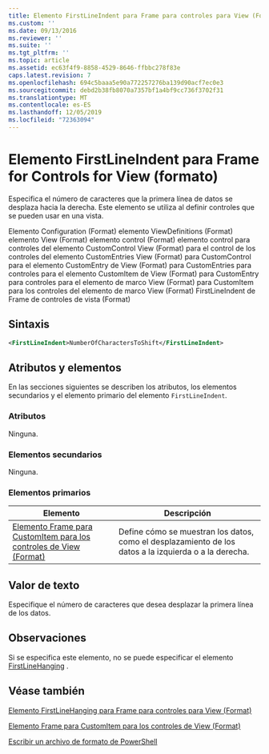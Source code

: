 ```yaml
---
title: Elemento FirstLineIndent para Frame para controles para View (Format) | Microsoft Docs
ms.custom: ''
ms.date: 09/13/2016
ms.reviewer: ''
ms.suite: ''
ms.tgt_pltfrm: ''
ms.topic: article
ms.assetid: ec63f4f9-8858-4529-8646-ffbbc278f83e
caps.latest.revision: 7
ms.openlocfilehash: 694c5baaa5e90a772257276ba139d90acf7ec0e3
ms.sourcegitcommit: debd2b38fb8070a7357bf1a4bf9cc736f3702f31
ms.translationtype: MT
ms.contentlocale: es-ES
ms.lasthandoff: 12/05/2019
ms.locfileid: "72363094"
---
```

# <a name="firstlineindent-element-for-frame-for-controls-for-view-format"></a>Elemento FirstLineIndent para Frame for Controls for View (formato)

Especifica el número de caracteres que la primera línea de datos se desplaza hacia la derecha. Este elemento se utiliza al definir controles que se pueden usar en una vista.

Elemento Configuration (Format) elemento ViewDefinitions (Format) elemento View (Format) elemento control (Format) elemento control para controles del elemento CustomControl View (Format) para el control de los controles del elemento CustomEntries View (Format) para CustomControl para el elemento CustomEntry de View (Format) para CustomEntries para controles para el elemento CustomItem de View (Format) para CustomEntry para controles para el elemento de marco View (Format) para CustomItem para los controles del elemento de marco View (Format) FirstLineIndent de Frame de controles de vista (Format)

## <a name="syntax"></a>Sintaxis

```xml
<FirstLineIndent>NumberOfCharactersToShift</FirstLineIndent>
```

## <a name="attributes-and-elements"></a>Atributos y elementos

En las secciones siguientes se describen los atributos, los elementos secundarios y el elemento primario del elemento `FirstLineIndent`.

### <a name="attributes"></a>Atributos

Ninguna.

### <a name="child-elements"></a>Elementos secundarios

Ninguna.

### <a name="parent-elements"></a>Elementos primarios

|Elemento|Descripción|
|-------------|-----------------|
|[Elemento Frame para CustomItem para los controles de View (Format)](./frame-element-for-customitem-for-controls-for-view-format.md)|Define cómo se muestran los datos, como el desplazamiento de los datos a la izquierda o a la derecha.|

## <a name="text-value"></a>Valor de texto

Especifique el número de caracteres que desea desplazar la primera línea de los datos.

## <a name="remarks"></a>Observaciones

Si se especifica este elemento, no se puede especificar el elemento [FirstLineHanging](./firstlinehanging-element-for-frame-for-controls-for-view-format.md) .

## <a name="see-also"></a>Véase también

[Elemento FirstLineHanging para Frame para controles para View (Format)](./firstlinehanging-element-for-frame-for-controls-for-view-format.md)

[Elemento Frame para CustomItem para los controles de View (Format)](./frame-element-for-customitem-for-controls-for-view-format.md)

[Escribir un archivo de formato de PowerShell](./writing-a-powershell-formatting-file.md)
